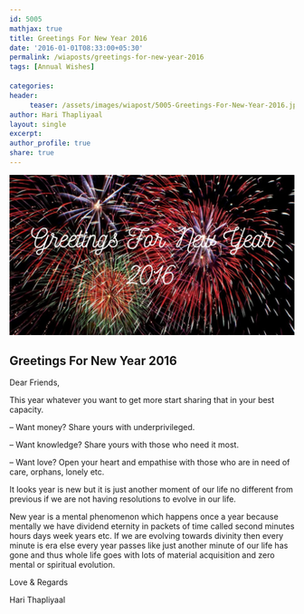 ```yaml
--- 
id: 5005
mathjax: true  
title: Greetings For New Year 2016
date: '2016-01-01T08:33:00+05:30'
permalink: /wiaposts/greetings-for-new-year-2016
tags: [Annual Wishes]

categories: 
header:
     teaser: /assets/images/wiapost/5005-Greetings-For-New-Year-2016.jpg
author: Hari Thapliyaal 
layout: single 
excerpt:  
author_profile: true 
share: true 
---
```


![Greetings For New Year 2016](/assets/images/wiapost/5005-Greetings-For-New-Year-2016.jpg)     

## Greetings For New Year 2016

Dear Friends,

This year whatever you want to get more start sharing that in your best capacity.

– Want money? Share yours with underprivileged.

– Want knowledge? Share yours with those who need it most.

– Want love? Open your heart and empathise with those who are in need of care, orphans, lonely etc.

It looks year is new but it is just another moment of our life no different from previous if we are not having resolutions to evolve in our life.

New year is a mental phenomenon which happens once a year because mentally we have dividend eternity in packets of time called second minutes hours days week years etc. If we are evolving towards divinity then every minute is era else every year passes like just another minute of our life has gone and thus whole life goes with lots of material acquisition and zero mental or spiritual evolution.

Love & Regards

Hari Thapliyaal


